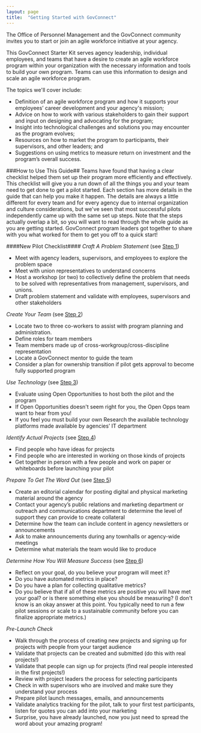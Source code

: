 ```yaml
---
layout: page
title:  "Getting Started with GovConnect"
---
```

The Office of Personnel Management and the GovConnect community invites you to
start or join an agile workforce initiative at your agency.

This GovConnect Starter Kit serves agency leadership, individual employees, and teams that have a desire to create an agile workforce program within your organization with the necessary information and tools to build your own program. Teams can use this information to design and scale an agile workforce program.

The topics we'll cover include:

* Definition of an agile workforce program and how it supports your employees’ career development and your agency's mission;
* Advice on how to work with various stakeholders to gain their support and input on designing and advocating for the program;
* Insight into technological challenges and solutions you may encounter as the program evolves;
* Resources on how to market the program to participants, their supervisors, and other leaders; and
* Suggestions on using metrics to measure return on investment and the program’s overall success.

###How to Use This Guide##
Teams have found that having a clear checklist helped them set up their program more efficiently and effectively. This checklist will give you a run down of all the things you and your team need to get done to get a pilot started. Each section has more details in the guide that can help you make it happen.  The details are always a little different for every team and for every agency due to internal organization and culture considerations, but we've seen that most successful pilots independently came up with the same set up steps.  Note that the steps actually overlap a bit, so you will want to read through the whole guide as you are getting started. GovConnect program leaders got together to share with you what worked for them to get you off to a quick start!

####New Pilot Checklist####
*Craft A Problem Statement* (see [Step 1](vision.html))

* Meet with agency leaders, supervisors, and employees to explore the problem space
* Meet with union representatives to understand concerns
* Host a workshop (or two) to collectively define the problem that needs to be solved with representatives from management, supervisors, and unions.
* Draft problem statement and validate with employees, supervisors and other stakeholders

*Create Your Team* (see [Step 2](team.html))

* Locate two to three co-workers to assist with program planning and administration.  
* Define roles for team members
* Team members made up of cross-workgroup/cross-discipline representation
* Locate a GovConnect mentor to guide the team
* Consider a plan for ownership transition if pilot gets approval to become fully supported program

*Use Technology* (see [Step 3](technology.html))

* Evaluate using Open Opportunities to host both the pilot and the program
* If Open Opportunities doesn't seem right for you, the Open Opps team want to hear from you!
* If you feel you must build your own Research the available technology platforms made available by agencies’ IT department

*Identify Actual Projects* (see [Step 4](projects.html))

* Find people who have ideas for projects
* Find people who are interested in working on those kinds of projects
* Get together in person with a few people and work on paper or whiteboards before launching your pilot

*Prepare To Get The Word Out*  (see [Step 5](marketing.html))

* Create an editorial calendar for posting digital and physical marketing material around the agency
* Contact your agency’s public relations and marketing department or outreach and communications department to determine the level of support they can provide to create collateral
* Determine how the team can include content in agency newsletters or announcements
* Ask to make announcements during any townhalls or agency-wide meetings
* Determine what materials the team would like to produce

*Determine How You Will Measure Success*  (see [Step 6](metrics.html))

* Reflect on your goal, do you believe your program will meet it?
* Do you have automated metrics in place?
* Do you have a plan for collecting qualitative metrics?
* Do you believe that if all of these metrics are positive you will have met your goal?  or is there something else you should be measuring?  (I don't know is an okay answer at this point. You typically need to run a few pilot sessions or scale to a sustainable community before you can finalize appropriate metrics.)

*Pre-Launch Check*  

* Walk through the process of creating new projects and signing up for projects with people from your target audience
* Validate that projects can be created and submitted (do this with real projects!)
* Validate that people can sign up for projects (find real people interested in the first projects!)
* Review with project leaders the process for selecting participants
* Check in with supervisors who are involved and make sure they understand your process
* Prepare pilot launch messages, emails, and announcements
* Validate analytics tracking for the pilot, talk to your first test participants, listen for quotes you can add into your marketing
* Surprise, you have already launched, now you just need to spread the word about your amazing program!
